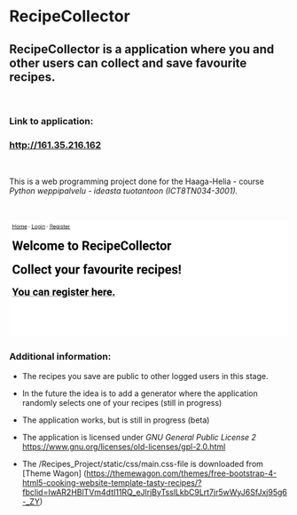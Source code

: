 # RecipeCollector

## RecipeCollector is a application where you and other users can collect and save favourite recipes.

&nbsp;

### Link to application:
### http://161.35.216.162 

&nbsp;

This is a web programming project done for the Haaga-Helia - course <em>Python weppipalvelu - ideasta tuotantoon (ICT8TN034-3001).</em>

&nbsp;

![Screenshot](https://github.com/a1800300/Python-Weppipalvelu/blob/develop/Recipes_miniproject/Recipes_Project/Welcome%20to%20RecipeCollector.png)

### Additional information:

- The recipes you save are public to other logged users in this    stage.




- In the future the idea is to add a generator where the application randomly selects one of your recipes (still in progress)

- The application works, but is still in progress (beta)

- The application is licensed under <em>GNU General Public License 2</em> https://www.gnu.org/licenses/old-licenses/gpl-2.0.html

- The /Recipes_Project/static/css/main.css-file is downloaded from [Theme Wagon] (https://themewagon.com/themes/free-bootstrap-4-html5-cooking-website-template-tasty-recipes/?fbclid=IwAR2HBlTVm4dtI11RQ_eJlrjByTsslLkbC9Lrt7jr5wWyJ6SfJxj95g6-_ZY) 